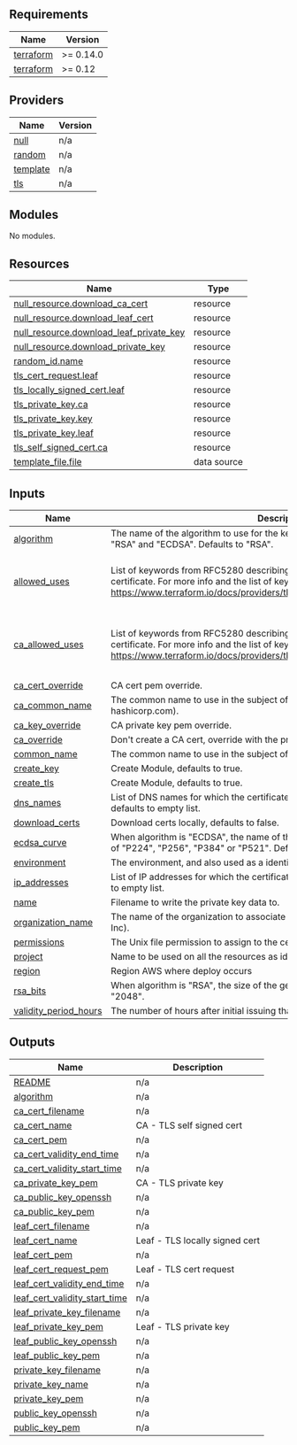 ## Requirements

| Name | Version |
|------|---------|
| <a name="requirement_terraform"></a> [terraform](#requirement\_terraform) | >= 0.14.0 |
| <a name="requirement_terraform"></a> [terraform](#requirement\_terraform) | >= 0.12 |

## Providers

| Name | Version |
|------|---------|
| <a name="provider_null"></a> [null](#provider\_null) | n/a |
| <a name="provider_random"></a> [random](#provider\_random) | n/a |
| <a name="provider_template"></a> [template](#provider\_template) | n/a |
| <a name="provider_tls"></a> [tls](#provider\_tls) | n/a |

## Modules

No modules.

## Resources

| Name | Type |
|------|------|
| [null_resource.download_ca_cert](https://registry.terraform.io/providers/hashicorp/null/latest/docs/resources/resource) | resource |
| [null_resource.download_leaf_cert](https://registry.terraform.io/providers/hashicorp/null/latest/docs/resources/resource) | resource |
| [null_resource.download_leaf_private_key](https://registry.terraform.io/providers/hashicorp/null/latest/docs/resources/resource) | resource |
| [null_resource.download_private_key](https://registry.terraform.io/providers/hashicorp/null/latest/docs/resources/resource) | resource |
| [random_id.name](https://registry.terraform.io/providers/hashicorp/random/latest/docs/resources/id) | resource |
| [tls_cert_request.leaf](https://registry.terraform.io/providers/hashicorp/tls/latest/docs/resources/cert_request) | resource |
| [tls_locally_signed_cert.leaf](https://registry.terraform.io/providers/hashicorp/tls/latest/docs/resources/locally_signed_cert) | resource |
| [tls_private_key.ca](https://registry.terraform.io/providers/hashicorp/tls/latest/docs/resources/private_key) | resource |
| [tls_private_key.key](https://registry.terraform.io/providers/hashicorp/tls/latest/docs/resources/private_key) | resource |
| [tls_private_key.leaf](https://registry.terraform.io/providers/hashicorp/tls/latest/docs/resources/private_key) | resource |
| [tls_self_signed_cert.ca](https://registry.terraform.io/providers/hashicorp/tls/latest/docs/resources/self_signed_cert) | resource |
| [template_file.file](https://registry.terraform.io/providers/hashicorp/template/latest/docs/data-sources/file) | data source |

## Inputs

| Name | Description | Type | Default | Required |
|------|-------------|------|---------|:--------:|
| <a name="input_algorithm"></a> [algorithm](#input\_algorithm) | The name of the algorithm to use for the key. Currently-supported values are "RSA" and "ECDSA". Defaults to "RSA". | `string` | `"RSA"` | no |
| <a name="input_allowed_uses"></a> [allowed\_uses](#input\_allowed\_uses) | List of keywords from RFC5280 describing a use that is permitted for the issued certificate. For more info and the list of keywords, see https://www.terraform.io/docs/providers/tls/r/self_signed_cert.html#allowed_uses. | `list(string)` | <pre>[<br>  "key_encipherment",<br>  "digital_signature"<br>]</pre> | no |
| <a name="input_ca_allowed_uses"></a> [ca\_allowed\_uses](#input\_ca\_allowed\_uses) | List of keywords from RFC5280 describing a use that is permitted for the CA certificate. For more info and the list of keywords, see https://www.terraform.io/docs/providers/tls/r/self_signed_cert.html#allowed_uses. | `list(string)` | <pre>[<br>  "cert_signing",<br>  "key_encipherment",<br>  "digital_signature"<br>]</pre> | no |
| <a name="input_ca_cert_override"></a> [ca\_cert\_override](#input\_ca\_cert\_override) | CA cert pem override. | `string` | `""` | no |
| <a name="input_ca_common_name"></a> [ca\_common\_name](#input\_ca\_common\_name) | The common name to use in the subject of the CA certificate (e.g. hashicorp.com). | `string` | `""` | no |
| <a name="input_ca_key_override"></a> [ca\_key\_override](#input\_ca\_key\_override) | CA private key pem override. | `string` | `""` | no |
| <a name="input_ca_override"></a> [ca\_override](#input\_ca\_override) | Don't create a CA cert, override with the provided CA to sign certs with. | `bool` | `false` | no |
| <a name="input_common_name"></a> [common\_name](#input\_common\_name) | The common name to use in the subject of the certificate (e.g. hashicorp.com). | `any` | n/a | yes |
| <a name="input_create_key"></a> [create\_key](#input\_create\_key) | Create Module, defaults to true. | `bool` | `true` | no |
| <a name="input_create_tls"></a> [create\_tls](#input\_create\_tls) | Create Module, defaults to true. | `bool` | `true` | no |
| <a name="input_dns_names"></a> [dns\_names](#input\_dns\_names) | List of DNS names for which the certificate will be valid (e.g. foo.hashicorp.com), defaults to empty list. | `list(string)` | `[]` | no |
| <a name="input_download_certs"></a> [download\_certs](#input\_download\_certs) | Download certs locally, defaults to false. | `bool` | `false` | no |
| <a name="input_ecdsa_curve"></a> [ecdsa\_curve](#input\_ecdsa\_curve) | When algorithm is "ECDSA", the name of the elliptic curve to use. May be any one of "P224", "P256", "P384" or "P521". Defaults to "P224" | `string` | `"P256"` | no |
| <a name="input_environment"></a> [environment](#input\_environment) | The environment, and also used as a identifier | `string` | n/a | yes |
| <a name="input_ip_addresses"></a> [ip\_addresses](#input\_ip\_addresses) | List of IP addresses for which the certificate will be valid (e.g. 127.0.0.1), defaults to empty list. | `list(string)` | `[]` | no |
| <a name="input_name"></a> [name](#input\_name) | Filename to write the private key data to. | `any` | n/a | yes |
| <a name="input_organization_name"></a> [organization\_name](#input\_organization\_name) | The name of the organization to associate with the certificates (e.g. HashiCorp Inc). | `any` | n/a | yes |
| <a name="input_permissions"></a> [permissions](#input\_permissions) | The Unix file permission to assign to the cert files (e.g. 0600). Defaults to "0600". | `string` | `"0600"` | no |
| <a name="input_project"></a> [project](#input\_project) | Name to be used on all the resources as identifier | `string` | n/a | yes |
| <a name="input_region"></a> [region](#input\_region) | Region AWS where deploy occurs | `string` | `"us-east-1"` | no |
| <a name="input_rsa_bits"></a> [rsa\_bits](#input\_rsa\_bits) | When algorithm is "RSA", the size of the generated RSA key in bits. Defaults to "2048". | `string` | `"2048"` | no |
| <a name="input_validity_period_hours"></a> [validity\_period\_hours](#input\_validity\_period\_hours) | The number of hours after initial issuing that the certificate will become invalid. | `any` | n/a | yes |

## Outputs

| Name | Description |
|------|-------------|
| <a name="output_README"></a> [README](#output\_README) | n/a |
| <a name="output_algorithm"></a> [algorithm](#output\_algorithm) | n/a |
| <a name="output_ca_cert_filename"></a> [ca\_cert\_filename](#output\_ca\_cert\_filename) | n/a |
| <a name="output_ca_cert_name"></a> [ca\_cert\_name](#output\_ca\_cert\_name) | CA - TLS self signed cert |
| <a name="output_ca_cert_pem"></a> [ca\_cert\_pem](#output\_ca\_cert\_pem) | n/a |
| <a name="output_ca_cert_validity_end_time"></a> [ca\_cert\_validity\_end\_time](#output\_ca\_cert\_validity\_end\_time) | n/a |
| <a name="output_ca_cert_validity_start_time"></a> [ca\_cert\_validity\_start\_time](#output\_ca\_cert\_validity\_start\_time) | n/a |
| <a name="output_ca_private_key_pem"></a> [ca\_private\_key\_pem](#output\_ca\_private\_key\_pem) | CA - TLS private key |
| <a name="output_ca_public_key_openssh"></a> [ca\_public\_key\_openssh](#output\_ca\_public\_key\_openssh) | n/a |
| <a name="output_ca_public_key_pem"></a> [ca\_public\_key\_pem](#output\_ca\_public\_key\_pem) | n/a |
| <a name="output_leaf_cert_filename"></a> [leaf\_cert\_filename](#output\_leaf\_cert\_filename) | n/a |
| <a name="output_leaf_cert_name"></a> [leaf\_cert\_name](#output\_leaf\_cert\_name) | Leaf - TLS locally signed cert |
| <a name="output_leaf_cert_pem"></a> [leaf\_cert\_pem](#output\_leaf\_cert\_pem) | n/a |
| <a name="output_leaf_cert_request_pem"></a> [leaf\_cert\_request\_pem](#output\_leaf\_cert\_request\_pem) | Leaf - TLS cert request |
| <a name="output_leaf_cert_validity_end_time"></a> [leaf\_cert\_validity\_end\_time](#output\_leaf\_cert\_validity\_end\_time) | n/a |
| <a name="output_leaf_cert_validity_start_time"></a> [leaf\_cert\_validity\_start\_time](#output\_leaf\_cert\_validity\_start\_time) | n/a |
| <a name="output_leaf_private_key_filename"></a> [leaf\_private\_key\_filename](#output\_leaf\_private\_key\_filename) | n/a |
| <a name="output_leaf_private_key_pem"></a> [leaf\_private\_key\_pem](#output\_leaf\_private\_key\_pem) | Leaf - TLS private key |
| <a name="output_leaf_public_key_openssh"></a> [leaf\_public\_key\_openssh](#output\_leaf\_public\_key\_openssh) | n/a |
| <a name="output_leaf_public_key_pem"></a> [leaf\_public\_key\_pem](#output\_leaf\_public\_key\_pem) | n/a |
| <a name="output_private_key_filename"></a> [private\_key\_filename](#output\_private\_key\_filename) | n/a |
| <a name="output_private_key_name"></a> [private\_key\_name](#output\_private\_key\_name) | n/a |
| <a name="output_private_key_pem"></a> [private\_key\_pem](#output\_private\_key\_pem) | n/a |
| <a name="output_public_key_openssh"></a> [public\_key\_openssh](#output\_public\_key\_openssh) | n/a |
| <a name="output_public_key_pem"></a> [public\_key\_pem](#output\_public\_key\_pem) | n/a |
